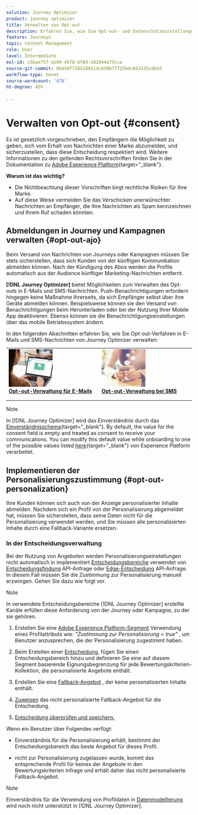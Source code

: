 ```yaml
---
solution: Journey Optimizer
product: journey optimizer
title: Verwalten von Opt-out
description: Erfahren Sie, wie Sie Opt-out- und Datenschutzeinstellungen verwalten können
feature: Journeys
topic: Content Management
role: User
level: Intermediate
exl-id: c5bae757-a109-45f8-bf8d-182044a73cca
source-git-commit: 8b459f71852d031dc650b77725bdc693325cdb1d
workflow-type: tm+mt
source-wordcount: '478'
ht-degree: 45%

---
```


# Verwalten von Opt-out {#consent}

Es ist gesetzlich vorgeschrieben, den Empfängern die Möglichkeit zu geben, sich vom Erhalt von Nachrichten einer Marke abzumelden, und sicherzustellen, dass diese Entscheidung respektiert wird. Weitere Informationen zu den geltenden Rechtsvorschriften finden Sie in der Dokumentation zu [Adobe Experience Platform](https://experienceleague.adobe.com/docs/experience-platform/privacy/regulations/overview.html?lang=de#regulations){target="_blank"}.

**Warum ist das wichtig?**

* Die Nichtbeachtung dieser Vorschriften birgt rechtliche Risiken für Ihre Marke.
* Auf diese Weise vermeiden Sie das Verschicken unerwünschter Nachrichten an Empfänger, die Ihre Nachrichten als Spam kennzeichnen und Ihrem Ruf schaden könnten.

## Abmeldungen in Journey und Kampagnen verwalten {#opt-out-ajo}

Beim Versand von Nachrichten von Journeys oder Kampagnen müssen Sie stets sicherstellen, dass sich Kunden von der künftigen Kommunikation abmelden können. Nach der Kündigung des Abos werden die Profile automatisch aus der Audience künftiger Marketing-Nachrichten entfernt.

**[!DNL Journey Optimizer]** bietet Möglichkeiten zum Verwalten des Opt-outs in E-Mails und SMS-Nachrichten. Push-Benachrichtigungen erfordern hingegen keine Maßnahme Ihrerseits, da sich Empfänger selbst über ihre Geräte abmelden können. Beispielsweise können sie den Versand von Benachrichtigungen beim Herunterladen oder bei der Nutzung Ihrer Mobile App deaktivieren. Ebenso können sie die Benachrichtigungseinstellungen über das mobile Betriebssystem ändern.

In den folgenden Abschnitten erfahren Sie, wie Sie Opt-out-Verfahren in E-Mails und SMS-Nachrichten von Journey Optimizer verwalten:

<table style="table-layout:fixed"><tr style="border: 0;">
<td>
<a href="../email/email-opt-out.md">
<img alt="Lead" src="../assets/do-not-localize/privacy-email-optout.jpeg" width="50%">
</a>
<div><a href="../email/email-opt-out.md"><strong>Opt-out-Verwaltung für E-Mails</strong>
</div>
<p>
</td>
<td>
<a href="../sms/sms-opt-out.md">
<img alt="Gelegentlich" src="../assets/do-not-localize/privacy-sms-opt-out.jpeg" width="50%">
</a>
<div>
<a href="../sms/sms-opt-out.md"><strong>Opt-out-Verwaltung bei SMS</strong></a>
</div>
<p></td>
</tr></table>

>[!NOTE]
>
>In [!DNL Journey Optimizer] wird das Einverständnis durch das [Einverständnisschema](https://experienceleague.adobe.com/docs/experience-platform/xdm/field-groups/profile/consents.html?lang=de){target="_blank"}. By default, the value for the consent field is empty and treated as consent to receive your communications. You can modify this default value while onboarding to one of the possible values listed [here](https://experienceleague.adobe.com/docs/experience-platform/xdm/data-types/consents.html?lang=de#choice-values){target="_blank"} von Experience Platform verarbeitet.

## Implementieren der Personalisierungszustimmung {#opt-out-personalization}

Ihre Kunden können sich auch von der Anzeige personalisierter Inhalte abmelden. Nachdem sich ein Profil von der Personalisierung abgemeldet hat, müssen Sie sicherstellen, dass seine Daten nicht für die Personalisierung verwendet werden, und Sie müssen alle personalisierten Inhalte durch eine Fallback-Variante ersetzen.

### In der Entscheidungsverwaltung

Bei der Nutzung von Angeboten werden Personalisierungseinstellungen nicht automatisch in implementiert [Entscheidungsbereiche](../offers/offer-activities/create-offer-activities.md#add-decision-scopes) verwendet von [Entscheidungsfindung](../offers/api-reference/offer-delivery-api/decisioning-api.md) API-Anfrage oder [Edge-Entscheidung](../offers/api-reference/offer-delivery-api/edge-decisioning-api.md) API-Anfrage. In diesem Fall müssen Sie die Zustimmung zur Personalisierung manuell erzwingen. Gehen Sie dazu wie folgt vor.

>[!NOTE]
>
>In verwendete Entscheidungsbereiche [!DNL Journey Optimizer] erstellte Kanäle erfüllen diese Anforderung von der Journey oder Kampagne, zu der sie gehören.



1. Erstellen Sie eine [Adobe Experience Platform-Segment](../segment/about-segments.md) Verwendung eines Profilattributs wie: *&quot;Zustimmung zur Personalisierung = true&quot;* , um Benutzer anzusprechen, die der Personalisierung zugestimmt haben.

1. Beim Erstellen einer [Entscheidung](../offers/offer-activities/create-offer-activities.md), fügen Sie einen Entscheidungsbereich hinzu und definieren Sie eine auf diesem Segment basierende Eignungsbegrenzung für jede Bewertungskriterien-Kollektion, die personalisierte Angebote enthält.

1. Erstellen Sie eine [Fallback-Angebot](../offers/offer-library/creating-fallback-offers.md) , der keine personalisierten Inhalte enthält.

1. [Zuweisen](../offers/offer-activities/create-offer-activities.md#add-fallback) das nicht personalisierte Fallback-Angebot für die Entscheidung.

1. [Entscheidung überprüfen und speichern.](../offers/offer-activities/create-offer-activities.md#review)

Wenn ein Benutzer über Folgendes verfügt:

* Einverständnis für die Personalisierung erhält, bestimmt der Entscheidungsbereich das beste Angebot für dieses Profil.

* nicht zur Personalisierung zugelassen wurde, kommt das entsprechende Profil für keines der Angebote in den Bewertungskriterien infrage und erhält daher das nicht personalisierte Fallback-Angebot.

>[!NOTE]
>
>Einverständnis für die Verwendung von Profildaten in [Datenmodellierung](../offers/ranking/ai-models.md) wird noch nicht unterstützt in [!DNL Journey Optimizer].

